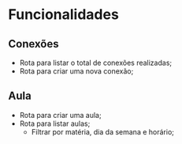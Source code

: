 # Funcionalidades 

## Conexões

- Rota para listar o total de conexões realizadas;
- Rota para criar uma nova conexão;

## Aula
- Rota para criar uma aula;
- Rota para listar aulas;
    - Filtrar por matéria, dia da semana e horário;